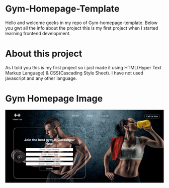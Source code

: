 # Gym-Homepage-Template
Hello and welcome geeks in my repo of Gym-homepage-template. Below you gwt all the info about the project this is my first project when I started learning frontend development.<br>
<h1>About this project</h1>
As I told you this is my first project so i just made it using HTML(Hyper Text Markup Language) & CSS(Cascading Style Sheet). I have not used javascript and any other language.








<h1>Gym Homepage Image</h1>
<img src="https://github.com/aadarsh666/Gym-homepage-template/blob/main/Gym%20homepage.png">
